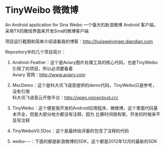 TinyWeibo  微微博
=========

An Android application for Sina Weibo 一个强大的新浪微博 Android 客户端，采用TX的微信界面来开发Sina的微博客户端

项目运行截图和简单介绍请看我的博客：http://hujiaweiyinger.diandian.com

Repository中的几个项目简介：

1. Android-Feather：这个是Aviary图片处理工具的核心代码，也是TinyWeibo引用了的项目，所以必须要备着<br>
   Aviary 官网：http://www.aviary.com

2. MscDemo：这个是科大讯飞语音提供的demo代码，TinyWeibo只是参考，没有引用<br>
   科大讯飞语音云开放平台：http://open.voicecloud.cn/

3. TinyWeibo：这个便是我开发的Android应用程序，微微博，这个里面代码基本齐全，但是大部分地方都没有注释，因为
   比赛时间很有限，开发的时候来不及写注释

4. TinyWeiboV0.5Doc：这个是最终给评委的包含了注释的代码

5. weibo---：下面的都是新浪微博的SDK，这个都是2012年12月的最新的SDK

